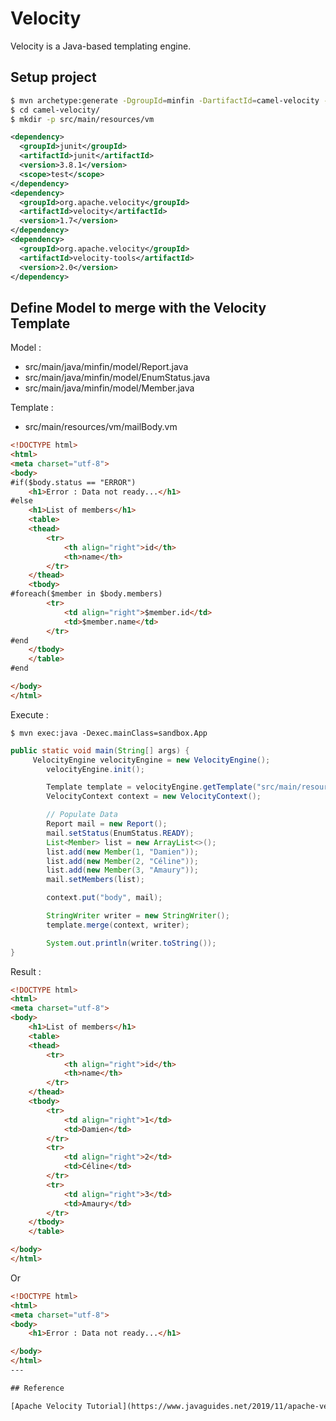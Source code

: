 
# Velocity 

Velocity is a Java-based templating engine.


## Setup project

```bash
$ mvn archetype:generate -DgroupId=minfin -DartifactId=camel-velocity -DarchetypeArtifactId=maven-archetype-quickstart -DinteractiveMode=false
$ cd camel-velocity/
$ mkdir -p src/main/resources/vm
```
```xml
<dependency>
  <groupId>junit</groupId>
  <artifactId>junit</artifactId>
  <version>3.8.1</version>
  <scope>test</scope>
</dependency>
<dependency>
  <groupId>org.apache.velocity</groupId>
  <artifactId>velocity</artifactId>
  <version>1.7</version>
</dependency>
<dependency>
  <groupId>org.apache.velocity</groupId>
  <artifactId>velocity-tools</artifactId>
  <version>2.0</version>
</dependency>
```

## Define Model to merge with the Velocity Template

Model :  
- src/main/java/minfin/model/Report.java  
- src/main/java/minfin/model/EnumStatus.java  
- src/main/java/minfin/model/Member.java  

Template :  
- src/main/resources/vm/mailBody.vm  

```html
<!DOCTYPE html>
<html>
<meta charset="utf-8">
<body>
#if($body.status == "ERROR")
    <h1>Error : Data not ready...</h1>
#else
    <h1>List of members</h1>
    <table>
    <thead>
        <tr>
            <th align="right">id</th>
            <th>name</th>
        </tr>
    </thead>
    <tbody>
#foreach($member in $body.members)
        <tr>
            <td align="right">$member.id</td>
            <td>$member.name</td>
        </tr>
#end 
    </tbody>
    </table>
#end

</body>
</html>
```

Execute :  

`$ mvn exec:java -Dexec.mainClass=sandbox.App`  

```java
public static void main(String[] args) {
     VelocityEngine velocityEngine = new VelocityEngine();
        velocityEngine.init();

        Template template = velocityEngine.getTemplate("src/main/resources/vm/mailBody.vm");
        VelocityContext context = new VelocityContext();

        // Populate Data 
        Report mail = new Report();        
        mail.setStatus(EnumStatus.READY);
        List<Member> list = new ArrayList<>();
        list.add(new Member(1, "Damien"));        
        list.add(new Member(2, "Céline"));
        list.add(new Member(3, "Amaury"));
        mail.setMembers(list);

        context.put("body", mail);

        StringWriter writer = new StringWriter();
        template.merge(context, writer);

        System.out.println(writer.toString());
}
```

Result :  

```html
<!DOCTYPE html>
<html>
<meta charset="utf-8">
<body>
    <h1>List of members</h1>
    <table>
    <thead>
        <tr>
            <th align="right">id</th>
            <th>name</th>
        </tr>
    </thead>
    <tbody>
        <tr>
            <td align="right">1</td>
            <td>Damien</td>
        </tr>
        <tr>
            <td align="right">2</td>
            <td>Céline</td>
        </tr>
        <tr>
            <td align="right">3</td>
            <td>Amaury</td>
        </tr>
    </tbody>
    </table>

</body>
</html>
```

Or

```html 
<!DOCTYPE html>
<html>
<meta charset="utf-8">
<body>
    <h1>Error : Data not ready...</h1>

</body>
</html>
---

## Reference 

[Apache Velocity Tutorial](https://www.javaguides.net/2019/11/apache-velocity-tutorial.html)
